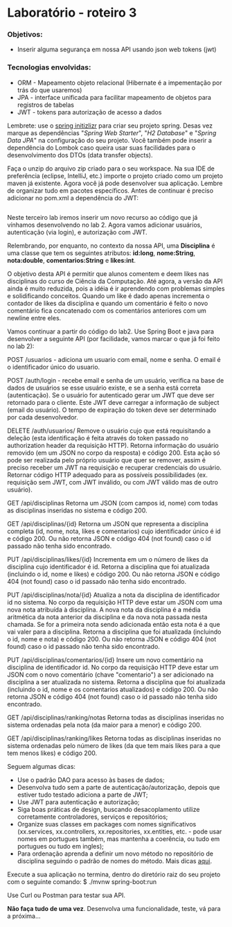 # Laboratório - roteiro 3


### Objetivos:
* Inserir alguma segurança em nossa API usando json web tokens (jwt)

### Tecnologias envolvidas:
* ORM - Mapeamento objeto relacional (Hibernate é a impementação por trás do que usaremos)
* JPA - interface unificada para facilitar mapeamento de objetos para registros de tabelas
* JWT - tokens para autorização de acesso a dados

Lembrete: use o [spring initizlizr](https://start.spring.io) para criar seu projeto spring. Desas vez marque as dependências "_Spring Web Starter_", "_H2 Database_" e "_Spring Data JPA_" na configuração do seu projeto. Você também pode inserir a dependência do Lombok caso queira usar suas facilidades para o desenvolvimento dos DTOs (data transfer objects).

Faça o unzip do arquivo zip criado para o seu workspace. Na sua IDE de preferência (eclipse, IntelliJ, etc.) importe o projeto criado como um projeto maven já existente. Agora você já pode desenvolver sua aplicação. Lembre de organizar tudo em pacotes específicos. Antes de continuar é preciso adicionar no pom.xml a dependência do JWT:

```xml
```

Neste terceiro lab iremos inserir um novo recurso ao código que já vínhamos desenvolvendo no lab 2. Agora vamos adicionar usuários, autenticação (via login), e autorização com JWT. 

Relembrando, por enquanto, no contexto da nossa API, uma **Disciplina** é uma classe que tem os seguintes atributos: **id:long**, **nome:String**, **nota:double**, **comentarios:String** e **likes:int**.

O objetivo desta API é permitir que alunos comentem e deem likes nas disciplinas do curso de Ciência da Computação. Até agora, a versão da API ainda é muito reduzida, pois a idéia é ir aprendendo com problemas simples e solidificando conceitos. Quando um like é dado apenas incrementa o contador de likes da disciplina e quando um comentário é feito o novo comentário fica concatenado com os comentários anteriores com um newline entre eles. 

Vamos continuar a partir do código do lab2. Use Spring Boot e java para desenvolver a seguinte API (por facilidade, vamos marcar o que já foi feito no lab 2):

POST /usuarios - adiciona um usuario com email, nome e senha. O email é o identificador único do usuario.

POST /auth/login - recebe email e senha de um usuário, verifica na base de dados de usuários se esse usuário existe, e se a senha está correta (autenticação). Se o usuário for autenticado gerar um JWT que deve ser retornado para o cliente. Este JWT deve carregar a informação de subject (email do usuário). O tempo de expiração do token deve ser determinado por cada desenvolvedor. 

DELETE /auth/usuarios/ Remove o usuário cujo que está requisitando a deleção (esta identificação é feita através do token passado no authorization header da requisição HTTP). Retorna informação do usuário removido (em um JSON no corpo da resposta) e código 200. Esta ação só pode ser realizada pelo próprio usuário que quer se remover, assim é preciso receber um JWT na requisição e recuperar credenciais do usuário. Retornar código HTTP adequado para as possíveis possibilidades (ex. requisição sem JWT, com JWT inválido, ou com JWT válido mas de outro usuário).

GET /api/disciplinas 
Retorna um JSON (com campos id, nome) com todas as disciplinas inseridas no sistema e código 200. 

GET /api/disciplinas/{id}
Retorna um JSON que representa a disciplina completa (id, nome, nota, likes e comentarios) cujo identificador único é id e código 200. Ou não retorna JSON e código 404 (not found) caso o id passado não tenha sido encontrado. 

PUT /api/disciplinas/likes/{id}
Incrementa em um o número de likes da disciplina cujo identificador é id. 
Retorna a disciplina que foi atualizada (incluindo o id, nome e likes) e código 200. Ou não retorna JSON e código 404 (not found) caso o id passado não tenha sido encontrado.

PUT /api/disciplinas/nota/{id}
Atualiza a nota da disciplina de identificador id no sistema. No corpo da requisição HTTP deve estar um JSON com uma nova nota atribuída à disciplina. A nova nota da disciplina é a média aritmética da nota anterior da disciplina e da nova nota passada nesta chamada. Se for a primeira nota sendo adicionada então esta nota é a que vai valer para a disciplina. 
Retorna a disciplina que foi atualizada (incluindo o id, nome e nota) e código 200. Ou não retorna JSON e código 404 (not found) caso o id passado não tenha sido encontrado. 

PUT /api/disciplinas/comentarios/{id}
Insere um novo comentário na disciplina de identificador id. No corpo da requisição HTTP deve estar um JSON com o novo comentário (chave "comentario") a ser adicionado na disciplina a ser atualizada no sistema. 
Retorna a disciplina que foi atualizada (incluindo o id, nome e os comentarios atualizados) e código 200. Ou não retorna JSON e código 404 (not found) caso o id passado não tenha sido encontrado.

GET /api/disciplinas/ranking/notas
Retorna todas as disciplinas inseridas no sistema ordenadas pela nota (da maior para a menor) e código 200.

GET /api/disciplinas/ranking/likes
Retorna todas as disciplinas inseridas no sistema ordenadas pelo número de likes (da que tem mais likes para a que tem menos likes) e código 200.

Seguem algumas dicas:

* Use o padrão DAO para acesso às bases de dados;
* Desenvolva tudo sem a parte de autenticação/autorização, depois que estiver tudo testado adiciona a parte de JWT;
* Use JWT para autenticação e autorização;
* Siga boas práticas de design, buscando desacoplamento utilize corretamente controladores, serviços e repositórios;
* Organize suas classes em packages com nomes significativos (xx.services, xx.controllers, xx.repositories, xx.entities, etc. - pode usar nomes em portugues também, mas mantenha a coerência, ou tudo em portugues ou tudo em ingles);
* Para ordenação aprenda a definir um novo método no repositório de disciplina seguindo o padrão de nomes do método. Mais dicas [aqui](https://www.baeldung.com/spring-data-sorting).

Execute a sua aplicação no termina, dentro do diretório raiz do seu projeto com o seguinte comando: 
$ ./mvnw spring-boot:run

Use Curl ou Postman para testar sua API. 

**Não faça tudo de uma vez**. Desenvolva uma funcionalidade, teste, vá para a próxima…
